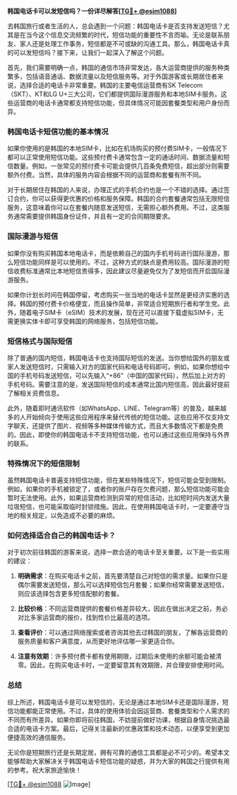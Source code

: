 **韩国电话卡可以发短信吗？一份详尽解答[[TG💪+ @esim1088](https://t.me/s/esim1088)]**

去韩国旅行或者生活的人，总会遇到一个问题：韩国电话卡是否支持发送短信？尤其是在当今这个信息交流频繁的时代，短信功能的重要性不言而喻。无论是联系朋友、家人还是处理工作事务，短信都是不可或缺的沟通工具。那么，韩国电话卡真的可以发短信吗？接下来，让我们一起深入了解这个问题。

首先，我们需要明确一点，韩国的通信市场非常发达，各大运营商提供的服务种类繁多，包括语音通话、数据流量以及短信服务等。对于外国游客或长期居住者来说，选择合适的电话卡非常重要。韩国的主要电信运营商有SK Telecom（SKT）、KT和LG U+三大公司，它们都提供国际漫游服务和本地SIM卡服务。这些运营商的电话卡通常都支持短信功能，但具体情况可能因套餐类型和用户身份而异。

### 韩国电话卡短信功能的基本情况

如果你使用的是韩国的本地SIM卡，比如在机场购买的预付费SIM卡，一般情况下都可以正常使用短信功能。这些预付费卡通常包含一定的通话时间、数据流量和短信数量。例如，一张常见的预付费卡可能会提供几百条免费短信，超出部分则需要额外付费。当然，具体的服务内容会根据不同的运营商和套餐有所不同。

对于长期居住在韩国的人来说，办理正式的手机合约也是一个不错的选择。通过签订合约，你可以获得更优惠的价格和服务保障。韩国的合约套餐通常包括无限短信服务，这意味着你可以在套餐内随意发送短信，无需担心额外费用。不过，这类服务通常需要提供韩国身份证件，并且有一定的合同期限要求。

### 国际漫游与短信

如果你没有购买韩国本地电话卡，而是依赖自己的国内手机号码进行国际漫游，那么短信功能同样是可以使用的。不过，这种方式的缺点是费用较高。国际漫游的短信收费标准通常比本地短信贵得多，因此建议尽量避免仅为了发短信而开启国际漫游服务。

如果你计划长时间在韩国停留，考虑购买一张当地的电话卡显然是更经济实惠的选择。韩国的预付费卡价格便宜，而且操作简单，非常适合短期旅行者和学生党。此外，随着电子SIM卡（eSIM）技术的发展，现在还可以直接下载虚拟SIM卡，无需更换实体卡即可享受韩国的网络服务，包括短信功能。

### 短信格式与国际短信

除了普通的国内短信，韩国电话卡也支持国际短信的发送。当你想给国外的朋友或家人发送短信时，只需输入对方的国家代码和电话号码即可。例如，如果你想给中国的手机号码发送短信，可以先输入“+86”（中国的国家代码），然后加上对方的手机号码。需要注意的是，发送国际短信的成本通常比国内短信高，因此最好提前了解相关资费信息。

此外，随着即时通讯软件（如WhatsApp、LINE、Telegram等）的普及，越来越多的人开始倾向于使用这些应用程序来替代传统的短信功能。这些应用不仅支持文字聊天，还提供了图片、视频等多种媒体传输方式，而且大多数情况下都是免费的。因此，即使你的韩国电话卡不支持短信功能，也可以通过这些应用保持与外界的联系。

### 特殊情况下的短信限制

虽然韩国电话卡普遍支持短信功能，但在某些特殊情况下，短信可能会受到限制。例如，如果你的手机被锁定了，或者你的账户存在欠费问题，那么短信功能可能会暂时无法使用。此外，如果运营商检测到异常的短信活动，比如短时间内发送大量垃圾短信，也可能采取临时封锁措施。因此，在使用韩国电话卡时，一定要遵守当地的相关规定，以免造成不必要的麻烦。

### 如何选择适合自己的韩国电话卡？

对于初次前往韩国的游客来说，选择一款合适的电话卡至关重要。以下是一些实用的建议：

1. **明确需求**：在购买电话卡之前，首先要清楚自己对短信的需求量。如果你只是偶尔需要发送短信，那么可以选择短信包月套餐；如果你经常需要发送短信，则应该选择包含更多短信配额的套餐。

2. **比较价格**：不同运营商提供的套餐价格差异较大，因此在做出决定之前，务必对比多家运营商的报价，找到性价比最高的选项。

3. **查看评价**：可以通过网络搜索或者咨询其他去过韩国的朋友，了解各运营商的服务质量和客户满意度，从而更好地评估哪一家更适合你。

4. **注意有效期**：许多预付费卡都有使用期限，过期后未使用的余额可能会被清零。因此，在购买电话卡时，一定要留意其有效期限，并合理安排使用时间。

### 总结

综上所述，韩国电话卡是可以发短信的，无论是通过本地SIM卡还是国际漫游，短信功能都能正常使用。不过，具体的使用体验会因运营商、套餐类型和个人需求的不同而有所差异。如果你即将前往韩国，不妨提前做好功课，根据自身情况挑选最合适的电话卡方案。最后，记得关注最新的优惠政策和技术动态，以便享受到更加便捷高效的通信服务。

无论你是短期旅行还是长期定居，拥有可靠的通信工具都是必不可少的。希望本文能够帮助大家解决关于韩国电话卡短信功能的疑惑，并为大家的韩国之行提供有用的参考。祝大家旅途愉快！

[[TG💪+ @esim1088](https://t.me/s/esim1088) ![Image](https://i.postimg.cc/4NQfJmqS/Snipaste-2025-05-13-00-14-12.png)]